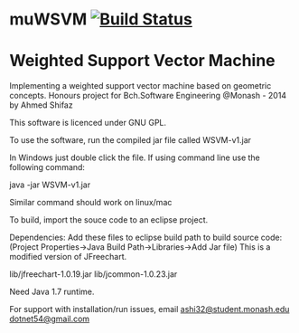 muWSVM [![Build Status](https://travis-ci.org/dotnet54/muWSVM.svg)](https://travis-ci.org/dotnet54/muWSVM) 
======


Weighted Support Vector Machine
===============================
Implementing a weighted support vector machine based on geometric concepts.
Honours project for Bch.Software Engineering @Monash - 2014 by Ahmed Shifaz

This software is licenced under GNU GPL.


To use the software, run the compiled jar file called WSVM-v1.jar

In Windows just double click the file.
If using command line use the following command:

java -jar WSVM-v1.jar

Similar command should work on linux/mac


To build, import the souce code to an eclipse project.

Dependencies: Add these files to eclipse build path to build source code:
(Project Properties->Java Build Path->Libraries->Add Jar file)
This is a modified version of JFreechart.

lib/jfreechart-1.0.19.jar 
lib/jcommon-1.0.23.jar


Need Java 1.7 runtime.


For support with installation/run issues, email
ashi32@student.monash.edu
dotnet54@gmail.com
